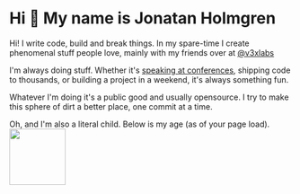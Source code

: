 Hi 👋 My name is Jonatan Holmgren
=================================

Hi! I write code, build and break things. In my spare-time I create phenomenal stuff people love, mainly with my friends over at [@v3xlabs](https://github.com/v3xlabs)

I'm always doing stuff. Whether it's [speaking at conferences](https://youtu.be/ILE2TJyU3AE), shipping code to thousands, or building a project in a weekend, it's always something fun. 

Whatever I'm doing it's a public good and usually opensource. I try to make this sphere of dirt a better place, one commit at a time.

Oh, and I'm also a literal child. Below is my age (as of your page load). <br><img height="100px" src="https://api.jontes.page/age.png"/>
